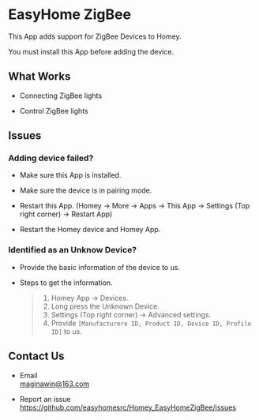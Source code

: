 # EasyHome ZigBee

This App adds support for ZigBee Devices to Homey.  

You must install this App before adding the device.

## What Works

* Connecting ZigBee lights

* Control ZigBee lights

## Issues

### Adding device failed?

* Make sure this App is installed.  

* Make sure the device is in pairing mode.

* Restart this App. (Homey -> More -> Apps -> This App -> Settings (Top right corner) -> Restart App)  

* Restart the Homey device and Homey App.  

### Identified as an Unknow Device?

* Provide the basic information of the device to us.  

* Steps to get the information.  

  > 1. Homey App -> Devices. 
  > 2. Long press the Unknown Device.
  > 3. Settings (Top right corner) -> Advanced settings.
  > 4. Provide `[Manufacturere ID, Product ID, Device ID, Profile ID]` to us.

## Contact Us

* Email  
  maginawin@163.com

* Report an issue  
https://github.com/easyhomesrc/Homey_EasyHomeZigBee/issues


